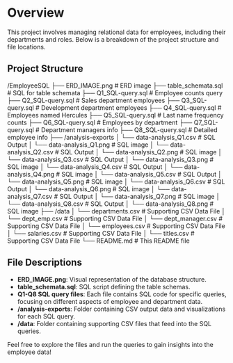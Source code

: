 # Overview

This project involves managing relational data for employees, including their departments and roles. Below is a breakdown of the project structure and file locations.

## Project Structure
/EmployeeSQL
├── ERD_IMAGE.png              # ERD image
├── table_schemata.sql         # SQL for table schemata
├── Q1_SQL-query.sql # Employee counts query
├── Q2_SQL-query.sql # Sales department employees
├── Q3_SQL-query.sql # Development department employees
├── Q4_SQL-query.sql # Employees named Hercules
├── Q5_SQL-query.sql # Last name frequency counts
├── Q6_SQL-query.sql # Employees by department
├── Q7_SQL-query.sql #  Department managers info
├── Q8_SQL-query.sql # Detailed employee info
├── /analysis-exports
│   └── data-analysis_Q1.csv             # SQL Output
│   └── data-analysis_Q1.png             # SQL image
│   └── data-analysis_Q2.csv             # SQL Output
│   └── data-analysis_Q2.png             # SQL image
│   └── data-analysis_Q3.csv             # SQL Output
│   └── data-analysis_Q3.png             # SQL image
│   └── data-analysis_Q4.csv             # SQL Output
│   └── data-analysis_Q4.png             # SQL image
│   └── data-analysis_Q5.csv             # SQL Output
│   └── data-analysis_Q5.png             # SQL image
│   └── data-analysis_Q6.csv             # SQL Output
│   └── data-analysis_Q6.png             # SQL image
│   └── data-analysis_Q7.csv             # SQL Output
│   └── data-analysis_Q7.png             # SQL image
│   └── data-analysis_Q8.csv             # SQL Output
│   └── data-analysis_Q8.png             # SQL image
├── /data
│   └── departments.csv  #  Supporting CSV Data File
│   └── dept_emp.csv  #  Supporting CSV Data File
│   └── dept_manager.csv  #  Supporting CSV Data File
│   └── employees.csv  #  Supporting CSV Data File
│   └── salaries.csv  #  Supporting CSV Data File
│   └── titles.csv  #  Supporting CSV Data File
└── README.md                       # This README file


## File Descriptions

- **ERD_IMAGE.png**: Visual representation of the database structure.
- **table_schemata.sql**: SQL script defining the table schemas.
- **Q1-Q8 SQL query files**: Each file contains SQL code for specific queries, focusing on different aspects of employee and department data.
- **/analysis-exports**: Folder containing CSV output data and visualizations for each SQL query.
- **/data**: Folder containing supporting CSV files that feed into the SQL queries.

Feel free to explore the files and run the queries to gain insights into the employee data!

